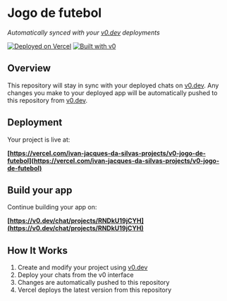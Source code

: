 # Jogo de futebol

*Automatically synced with your [v0.dev](https://v0.dev) deployments*

[![Deployed on Vercel](https://img.shields.io/badge/Deployed%20on-Vercel-black?style=for-the-badge&logo=vercel)](https://vercel.com/ivan-jacques-da-silvas-projects/v0-jogo-de-futebol)
[![Built with v0](https://img.shields.io/badge/Built%20with-v0.dev-black?style=for-the-badge)](https://v0.dev/chat/projects/RNDkU19jCYH)

## Overview

This repository will stay in sync with your deployed chats on [v0.dev](https://v0.dev).
Any changes you make to your deployed app will be automatically pushed to this repository from [v0.dev](https://v0.dev).

## Deployment

Your project is live at:

**[https://vercel.com/ivan-jacques-da-silvas-projects/v0-jogo-de-futebol](https://vercel.com/ivan-jacques-da-silvas-projects/v0-jogo-de-futebol)**

## Build your app

Continue building your app on:

**[https://v0.dev/chat/projects/RNDkU19jCYH](https://v0.dev/chat/projects/RNDkU19jCYH)**

## How It Works

1. Create and modify your project using [v0.dev](https://v0.dev)
2. Deploy your chats from the v0 interface
3. Changes are automatically pushed to this repository
4. Vercel deploys the latest version from this repository
